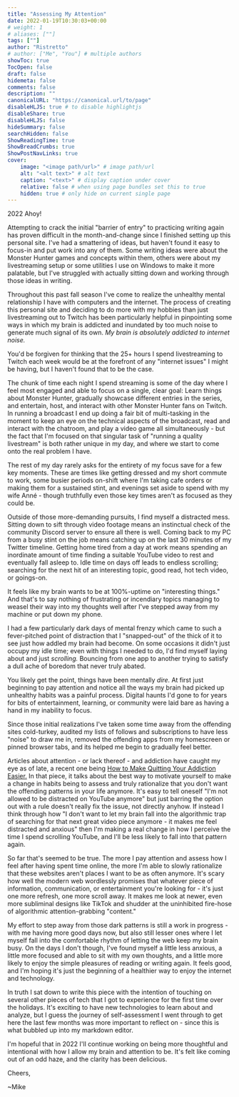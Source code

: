 ```yaml
---
title: "Assessing My Attention"
date: 2022-01-19T10:30:03+00:00
# weight: 1
# aliases: [""]
tags: [""]
author: "Ristretto"
# author: ["Me", "You"] # multiple authors
showToc: true
TocOpen: false
draft: false
hidemeta: false
comments: false
description: ""
canonicalURL: "https://canonical.url/to/page"
disableHLJS: true # to disable highlightjs
disableShare: true
disableHLJS: false
hideSummary: false
searchHidden: false
ShowReadingTime: true
ShowBreadCrumbs: true
ShowPostNavLinks: true
cover:
    image: "<image path/url>" # image path/url
    alt: "<alt text>" # alt text
    caption: "<text>" # display caption under cover
    relative: false # when using page bundles set this to true
    hidden: true # only hide on current single page
---
```


2022 Ahoy! 

Attempting to crack the initial "barrier of entry" to practicing writing again has proven difficult in the month-and-change since I finished setting up this personal site. I've had a smattering of ideas, but haven't found it easy to focus-in and put work into any of them. Some writing ideas were about the Monster Hunter games and concepts within them, others were about my livestreaming setup or some utilities I use on Windows to make it more palatable, but I've struggled with actually sitting down and working through those ideas in writing.

 Throughout this past fall season I've come to realize the unhealthy mental relationship I have with computers and the internet. The process of creating this personal site and deciding to do more with my hobbies than just livestreaming out to Twitch has been particularly helpful in pinpointing some ways in which my brain is addicted and inundated by too much noise to generate much signal of its own. *My brain is absolutely addicted to internet noise.*

You'd be forgiven for thinking that the 25+ hours I spend livestreaming to Twitch each week would be at the forefront of any "internet issues" I might be having, but I haven't found that to be the case. 

The chunk of time each night I spend streaming is some of the day where I feel most engaged and able to focus on a single, clear goal: Learn things about Monster Hunter, gradually showcase different entries in the series, and entertain, host, and interact with other Monster Hunter fans on Twitch. In running a broadcast I end up doing a fair bit of multi-tasking in the moment to keep an eye on the technical aspects of the broadcast, read and interact with the chatroom, and play a video game all simultaneously - but the fact that I'm focused on that singular task of "running a quality livestream" is both rather unique in my day, and where we start to come onto the real problem I have. 

The rest of my day rarely asks for the entirety of my focus save for a few key moments. These are times like getting dressed and my short commute to work, some busier periods on-shift where I'm taking cafe orders or making them for a sustained stint, and evenings set aside to spend with my wife Anné - though truthfully even those key times aren't as focused as they could be. 

Outside of those more-demanding pursuits, I find myself a distracted mess. Sitting down to sift through video footage means an instinctual check of the community Discord server to ensure all there is well. Coming back to my PC from a busy stint on the job means catching up on the last 30 minutes of my Twitter timeline. Getting home tired from a day at work means spending an inordinate amount of time finding a suitable YouTube video to rest and eventually fall asleep to. Idle time on days off leads to endless scrolling; searching for the next hit of an interesting topic, good read, hot tech video, or goings-on. 

It feels like my brain wants to be at 100%-uptime on "interesting things." And that's to say nothing of frustrating or incendiary topics managing to weasel their way into my thoughts well after I've stepped away from my machine or put down my phone.

I had a few particularly dark days of mental frenzy which came to such a fever-pitched point of distraction that I "snapped-out" of the thick of it to see just how addled my brain had become. On some occasions it didn't just occupy my idle time; even with things I needed to do, I'd find myself laying about and just *scrolling.* Bouncing from one app to another trying to satisfy a dull ache of boredom that never truly abated. 

You likely get the point, things have been mentally *dire.* At first just beginning to pay attention and notice all the ways my brain had picked up unhealthy habits was a painful process. Digital haunts I'd gone to for years for bits of entertainment, learning, or community were laid bare as having a hand in my inability to focus.

Since those initial realizations I've taken some time away from the offending sites cold-turkey, audited my lists of follows and subscriptions to have less "noise" to draw me in, removed the offending apps from my homescreen or pinned browser tabs, and its helped me begin to gradually feel better. 

Articles about attention - or lack thereof - and addiction have caught my eye as of late, a recent one being [How to Make Quitting Your Addiction Easier.](https://www.deprocrastination.co/blog/how-to-make-quitting-your-addiction-easier) In that piece, it talks about the best way to motivate yourself to make a change in habits being to assess and truly rationalize that you don't want the offending patterns in your life anymore. It's easy to tell oneself "I'm not allowed to be distracted on YouTube anymore" but just barring the option out with a rule doesn't really fix the issue, not directly anyhow. If instead I think through how "I don't want to let my brain fall into the algorithmic trap of searching for that next great video piece anymore - it makes me feel distracted and anxious" then I'm making a real change in how I perceive the time I spend scrolling YouTube, and I'll be less likely to fall into that pattern again.

So far that's seemed to be true. The more I pay attention and assess how I feel after having spent time online, the more I'm able to slowly rationalize that these websites aren't places I want to be as often anymore. It's scary how well the modern web wordlessly promises that whatever piece of information, communication, or entertainment you're looking for - it's just one more refresh, one more scroll away. It makes me look at newer, even more subliminal designs like TikTok and shudder at the uninhibited fire-hose of algorithmic attention-grabbing "content." 

My effort to step away from those dark patterns is still a work in progress - with me having more good days now, but also still lesser ones where I let myself fall into the comfortable rhythm of letting the web keep my brain busy. On the days I don't though, I've found myself a little less anxious, a little more focused and able to sit with my own thoughts, and a little more likely to enjoy the simple pleasures of reading or writing again. It feels good, and I'm hoping it's just the beginning of a healthier way to enjoy the internet and technology.

In truth I sat down to write this piece with the intention of touching on several other pieces of tech that I got to experience for the first time over the holidays. It's exciting to have new technologies to learn about and analyze, but I guess the journey of self-assessment I went through to get here the last few months was more important to reflect on - since this is what bubbled up into my markdown editor. 

I'm hopeful that in 2022 I'll continue working on being more thoughtful and intentional with how I allow my brain and attention to be. It's felt like coming out of an odd haze, and the clarity has been delicious.

Cheers, 

~Mike
